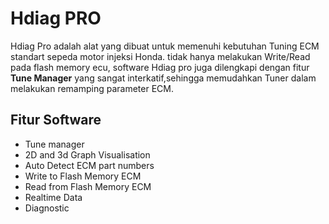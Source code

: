 
Hdiag PRO
=======================

Hdiag Pro adalah alat yang dibuat untuk memenuhi kebutuhan Tuning ECM standart sepeda motor injeksi Honda.
tidak hanya melakukan Write/Read pada flash memory ecu, software Hdiag pro juga dilengkapi dengan fitur <b>Tune Manager</b> yang sangat interkatif,sehingga memudahkan Tuner dalam melakukan remamping parameter ECM.




## Fitur Software
- Tune manager
- 2D and 3d Graph Visualisation
- Auto Detect ECM part numbers
- Write to Flash Memory ECM
- Read from Flash Memory ECM
- Realtime Data
- Diagnostic 
